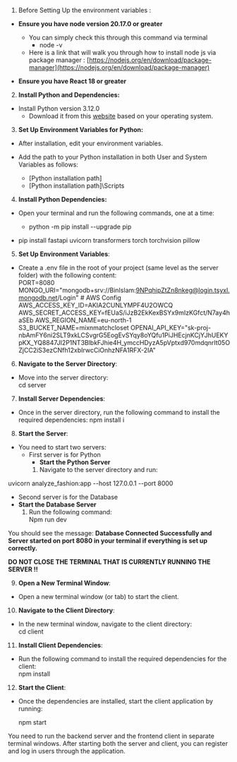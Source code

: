 1. Before Setting Up the environment variables : 

* **Ensure you have node version 20.17.0 or greater**   
    
  * You can simply check this through this command via terminal   
    * node \-v  
  * Here is a link that will walk you through how to install node js via package manager : [https://nodejs.org/en/download/package-manager](https://nodejs.org/en/download/package-manager)

* **Ensure you have React 18 or greater** 

2. **Install Python and Dependencies:**

* Install Python version 3.12.0  
  * Download it from this [website](https://www.python.org/downloads/release/python-3120/) based on your operating system.

3. **Set Up Environment Variables for Python:**

* After installation, edit your environment variables. 

* Add the path to your Python installation in both User and System Variables as follows:

  * \[Python installation path\]  
  * \[Python installation path\]\\Scripts

4. **Install Python Dependencies:**

* Open your terminal and run the following commands, one at a time:

  * python \-m pip install \--upgrade pip

* pip install fastapi uvicorn transformers torch torchvision pillow

5. **Set Up Environment Variables**: 

* Create a .env file in the root of your project (same level as the server folder) with the following content:   
  PORT=8080 MONGO\_URI="mongodb+srv://BinIslam:9NPqhipZtZn8nkeg@login.tsyxl.mongodb.net/Login" \# AWS Config AWS\_ACCESS\_KEY\_ID=AKIA2CUNLYMPF4U2OWCQ AWS\_SECRET\_ACCESS\_KEY=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 AWS\_REGION\_NAME=eu-north-1 S3\_BUCKET\_NAME=mixnmatchcloset OPENAI\_API\_KEY="sk-proj-nbAmFY6ni2SLT9xkLCSvgrG5EogEvSYqy8oYQfu1PiJHEcjnKCjYJhUEKYpKX\_YQ8847JI2P1NT3BlbkFJhie4H\_ymccHDyzA5pVptxd970mdqnrlt05OZjCC2iS3ezCNfh12xbIrwcCiOnhzNFA1RFX-2IA"

6. **Navigate to the Server Directory**: 

* Move into the server directory:   
  cd server 

7. **Install Server Dependencies**: 

* Once in the server directory, run the following command to install the required dependencies: npm install i

8. **Start the Server**: 

- You need to start two servers:   
  * First server is for Python  
    * **Start the Python Server**  
    1. Navigate to the server directory and run:

 uvicorn analyze\_fashion:app \--host 127.0.0.1 \--port 8000

* Second server is for the Database  
* **Start the Database Server**  
  1. Run the following command:  
     Npm run dev 

You should see the message:  **Database Connected Successfully and Server started on port 8080 in your terminal if everything is set up correctly.** 

**DO NOT CLOSE THE TERMINAL THAT IS CURRENTLY RUNNING THE SERVER \!\!**

9. **Open a New Terminal Window**: 

* Open a new terminal window (or tab) to start the client.

10. **Navigate to the Client Directory**: 

* In the new terminal window, navigate to the client directory:   
  cd client 

      

11. **Install Client Dependencies**: 

* Run the following command to install the required dependencies for the client:   
  npm install

12. **Start the Client**: 

* Once the dependencies are installed, start the client application by running:  
    
    
  npm start 

You need to run the backend server and the frontend client in separate terminal windows. After starting both the server and client, you can register and log in users through the application.
